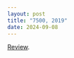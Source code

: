 ```yaml
---
layout: post
title: "7500, 2019"
date: 2024-09-08
---
```


[Review](https://letterboxd.com/pavlesap/film/7500/).
